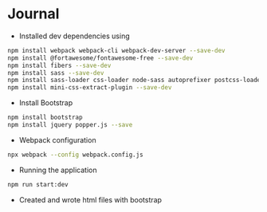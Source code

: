 # Journal

- Installed dev dependencies using

```bash
npm install webpack webpack-cli webpack-dev-server --save-dev
npm install @fortawesome/fontawesome-free --save-dev
npm install fibers --save-dev
npm install sass --save-dev
npm install sass-loader css-loader node-sass autoprefixer postcss-loader file-loader --save-dev
npm install mini-css-extract-plugin --save-dev
```

- Install Bootstrap

```bash
npm install bootstrap
npm install jquery popper.js --save
```

- Webpack configuration

```bash
npx webpack --config webpack.config.js
```

- Running the application

```bash
npm run start:dev
```

- Created and wrote html files with bootstrap
